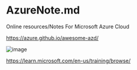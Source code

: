 # AzureNote.md

Online resources/Notes For Microsoft Azure Cloud 

<https://azure.github.io/awesome-azd/>

![image](https://github.com/user-attachments/assets/65ff707f-a1ce-410d-966e-bc7cd56d52f6)

<https://learn.microsoft.com/en-us/training/browse/>
